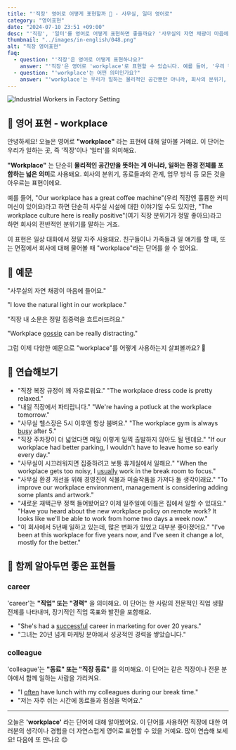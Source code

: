 ```yaml
---
title: "'직장' 영어로 어떻게 표현할까 🏢 - 사무실, 일터 영어로"
category: "영어표현"
date: "2024-07-10 23:51 +09:00"
desc: "'직장', '일터'를 영어로 어떻게 표현하면 좋을까요? '사무실의 자연 채광이 마음에 들어요.', '직장 내 소문은 정말 집중력을 흐트러뜨려요.' 등을 영어로 표현하는 법을 배워봅시다. 다양한 예문을 통해서 연습하고 본인의 표현으로 만들어 보세요."
thumbnail: "../images/in-english/048.png"
alt: "직장 영어표현"
faq:
  - question: "'직장'은 영어로 어떻게 표현하나요?"
    answer: "'직장'은 영어로 'workplace'로 표현할 수 있습니다. 예를 들어, '우리 직장엔 훌륭한 커피머신이 있어요'는 'Our workplace has a great coffee machine'이라고 말할 수 있습니다."
  - question: "'workplace'는 어떤 의미인가요?"
    answer: "'workplace'는 우리가 일하는 물리적인 공간뿐만 아니라, 회사의 분위기, 동료들과의 관계, 업무 방식 등 일하는 환경 전체를 포함하는 넓은 의미로 사용됩니다. 예를 들어, 'The workplace culture here is really positive'는 '여기 직장 분위기가 정말 좋아요'라는 뜻입니다."
---
```


![Industrial Workers in Factory Setting](../images/in-english/048-1.avif)

## 🌟 영어 표현 - workplace

안녕하세요! 오늘은 영어로 **"workplace"** 라는 표현에 대해 알아볼 거예요. 이 단어는 우리가 일하는 곳, 즉 '직장'이나 '일터'를 의미해요.

**"Workplace"** 는 단순히 **물리적인 공간만을 뜻하는 게 아니라, 일하는 환경 전체를 포함하는 넓은 의미**로 사용돼요. 회사의 분위기, 동료들과의 관계, 업무 방식 등 모든 것을 아우르는 표현이에요.

예를 들어, "Our workplace has a great coffee machine"(우리 직장엔 훌륭한 커피머신이 있어요)라고 하면 단순히 사무실 시설에 대한 이야기일 수도 있지만, "The workplace culture here is really positive"(여기 직장 분위기가 정말 좋아요)라고 하면 회사의 전반적인 분위기를 말하는 거죠.

이 표현은 일상 대화에서 정말 자주 사용돼요. 친구들이나 가족들과 일 얘기를 할 때, 또는 면접에서 회사에 대해 물어볼 때 "workplace"라는 단어를 쓸 수 있어요.

## 📖 예문

"사무실의 자연 채광이 마음에 들어요."

"I love the natural light in our workplace."

"직장 내 소문은 정말 집중력을 흐트러뜨려요."

"Workplace [gossip](/blog/in-english/164.gossip/) can be really distracting."

그럼 이제 다양한 예문으로 "workplace"를 어떻게 사용하는지 살펴볼까요? 🏢

## 💬 연습해보기

<ul data-interactive-list>
  <li data-interactive-item>
    <span data-toggler>"직장 복장 규정이 꽤 자유로워요."</span>
    <span data-answer>"The workplace dress code is pretty relaxed."</span>
  </li>
  <li data-interactive-item>
    <span data-toggler>"내일 직장에서 파티랍니다."</span>
    <span data-answer>"We're having a potluck at the workplace tomorrow."</span>
  </li>
  <li data-interactive-item>
    <span data-toggler>"사무실 헬스장은 5시 이후엔 항상 붐벼요."</span>
    <span data-answer>"The workplace gym is always <a href="/blog/in-english/372.busy/">busy</a> after 5."</span>
  </li>
  <li data-interactive-item>
    <span data-toggler>"직장 주차장이 더 넓었다면 매일 이렇게 일찍 출발하지 않아도 될 텐데요."</span>
    <span data-answer>"If our workplace had better parking, I wouldn't have to leave home so early every day."</span>
  </li>
  <li data-interactive-item>
    <span data-toggler>"사무실이 시끄러워지면 집중하려고 보통 휴게실에서 일해요."</span>
    <span data-answer>"When the workplace gets too noisy, I <a href="/blog/in-english/017.usually/">usually</a> work in the break room to focus."</span>
  </li>
  <li data-interactive-item>
    <span data-toggler>"사무실 환경 개선을 위해 경영진이 식물과 미술작품을 가져다 둘 생각이래요."</span>
    <span data-answer>"To improve our workplace environment, management is considering adding some plants and artwork."</span>
  </li>
  <li data-interactive-item>
    <span data-toggler>"새로운 재택근무 정책 들어봤어요? 이제 일주일에 이틀은 집에서 일할 수 있대요."</span>
    <span data-answer>"Have you heard about the new workplace policy on remote work? It looks like we'll be able to work from home two days a week now."</span>
  </li>
  <li data-interactive-item>
    <span data-toggler>"이 회사에서 5년째 일하고 있는데, 많은 변화가 있었고 대부분 좋아졌어요."</span>
    <span data-answer>"I've been at this workplace for five years now, and I've seen it change a lot, mostly for the better."</span>
  </li>
</ul>

## 🤝 함께 알아두면 좋은 표현들

### career

'career'는 **"직업" 또는 "경력"** 을 의미해요. 이 단어는 한 사람의 전문적인 직업 생활 전체를 나타내며, 장기적인 직업 목표와 발전을 포함해요.

- "She's had a [successful](/blog/in-english/276.successful/) career in marketing for over 20 years."
- "그녀는 20년 넘게 마케팅 분야에서 성공적인 경력을 쌓았습니다."

### colleague

'colleague'는 **"동료" 또는 "직장 동료"** 를 의미해요. 이 단어는 같은 직장이나 전문 분야에서 함께 일하는 사람을 가리켜요.

- "I [often](/blog/in-english/326.often/) have lunch with my colleagues during our break time."
- "저는 자주 쉬는 시간에 동료들과 점심을 먹어요."

---

오늘은 **'workplace'** 라는 단어에 대해 알아봤어요. 이 단어를 사용하면 직장에 대한 여러분의 생각이나 경험을 더 자연스럽게 영어로 표현할 수 있을 거예요. 많이 연습해 보세요! 다음에 또 만나요 😊
